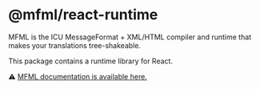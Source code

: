 # @mfml/react-runtime

MFML is the ICU MessageFormat + XML/HTML compiler and runtime that makes your translations tree-shakeable.

This package contains a runtime library for React.

⚠️ [MFML documentation is available here.](https://github.com/smikhalevski/mfml)
